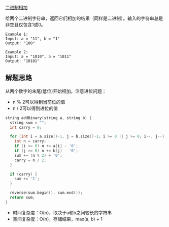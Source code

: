 [二进制相加](https://leetcode.com/problems/add-binary/)

给两个二进制字符串，返回它们相加的结果（同样是二进制）。输入的字符串总是非空且仅包含1或0。

```
Example 1:
Input: a = "11", b = "1"
Output: "100"

Example 2:
Input: a = "1010", b = "1011"
Output: "10101"
```

## 解题思路

从两个数字的末尾(低位)开始相加，注意进位问题：
- n % 2可以得到当前位的值
- n / 2可以得到进位的值

```cpp
string addBinary(string a, string b) {
  string sum = "";
  int carry = 0;

  for (int i = a.size()-1, j = b.size()-1; i >= 0 || j >= 0; i--, j--) {
    int n = carry;
    if (i >= 0) n += a[i] - '0';
    if (j >= 0) n += b[j] - '0';
    sum += (n % 2) + '0';
    carry = n / 2;
  }

  if (carry) {
    sum += '1';
  }

  reverse(sum.begin(), sum.end());
  return sum;
}
```
- 时间复杂度：O(n)，取决于a和b之间较长的字符串
- 空间复杂度：O(n)，存储结果，max(a, b) + 1